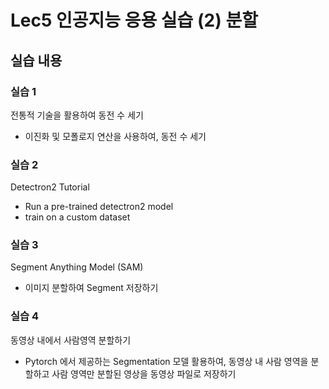 # Lec5 인공지능 응용 실습 (2) 분할

## 실습 내용
### 실습 1
전통적 기술을 활용하여 동전 수 세기
- 이진화 및 모폴로지 연산을 사용하여, 동전 수 세기

### 실습 2
Detectron2 Tutorial
- Run a pre-trained detectron2 model
- train on a custom dataset

### 실습 3
Segment Anything Model (SAM)
- 이미지 분할하여 Segment 저장하기

### 실습 4
동영상 내에서 사람영역 분할하기
- Pytorch 에서 제공하는 Segmentation 모델 활용하여, 동영상 내 사람 영역을 분할하고 사람 영역만 분할된 영상을 동영상 파일로 저장하기

